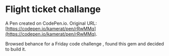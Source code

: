 # Flight ticket challange

A Pen created on CodePen.io. Original URL: [https://codepen.io/kamerat/pen/rRwMMq](https://codepen.io/kamerat/pen/rRwMMq).

Browsed behance for a Friday code challenge , found this gem and decided to  build it.
